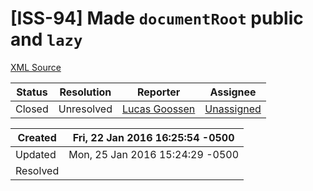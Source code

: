 # [ISS-94] Made `documentRoot` public and `lazy`

[XML Source](./xml/ISS-94.xml)
<p></p>





Status|Resolution|Reporter|Assignee
------|----------|--------|--------
Closed|Unresolved|[Lucas Goossen](ludagoo)|[Unassigned]($-1)





Created|Fri, 22 Jan 2016 16:25:54 -0500
-------|--------------
Updated|Mon, 25 Jan 2016 15:24:29 -0500
Resolved|





